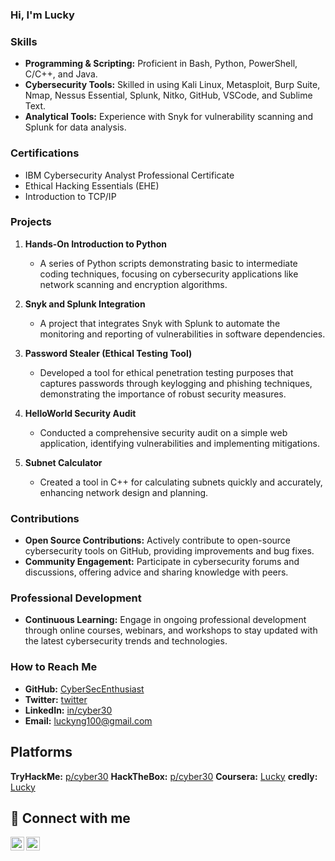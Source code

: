 ### Hi, I'm Lucky

### Skills

- **Programming & Scripting:** Proficient in Bash, Python, PowerShell, C/C++, and Java.
- **Cybersecurity Tools:** Skilled in using Kali Linux, Metasploit, Burp Suite, Nmap, Nessus Essential, Splunk, Nitko, GitHub, VSCode, and Sublime Text.
- **Analytical Tools:** Experience with Snyk for vulnerability scanning and Splunk for data analysis.

### Certifications

- IBM Cybersecurity Analyst Professional Certificate
- Ethical Hacking Essentials (EHE)
- Introduction to TCP/IP

### Projects

1. **Hands-On Introduction to Python**
   - A series of Python scripts demonstrating basic to intermediate coding techniques, focusing on cybersecurity applications like network scanning and encryption algorithms.

2. **Snyk and Splunk Integration**
   - A project that integrates Snyk with Splunk to automate the monitoring and reporting of vulnerabilities in software dependencies.

3. **Password Stealer (Ethical Testing Tool)**
   - Developed a tool for ethical penetration testing purposes that captures passwords through keylogging and phishing techniques, demonstrating the importance of robust security measures.

4. **HelloWorld Security Audit**
   - Conducted a comprehensive security audit on a simple web application, identifying vulnerabilities and implementing mitigations.

5. **Subnet Calculator**
   - Created a tool in C++ for calculating subnets quickly and accurately, enhancing network design and planning.

### Contributions

- **Open Source Contributions:** Actively contribute to open-source cybersecurity tools on GitHub, providing improvements and bug fixes.
- **Community Engagement:** Participate in cybersecurity forums and discussions, offering advice and sharing knowledge with peers.

### Professional Development

- **Continuous Learning:** Engage in ongoing professional development through online courses, webinars, and workshops to stay updated with the latest cybersecurity trends and technologies.

### How to Reach Me

- **GitHub:** [CyberSecEnthusiast](#)
- **Twitter:** [twitter](https://twitter.com/cyberthirty30)
- **LinkedIn:** [in/cyber30](https://linkedin.com/in/cyber30)
- **Email:** [luckyng100@gmail.com](mailto:luckyng100@gmail.com)

## Platforms

**TryHackMe:** [p/cyber30](https://tryhackme.com/p/cyber30)
**HackTheBox:** [p/cyber30](https://app.hackthebox.com/profile/1751803)
**Coursera:** [Lucky](https://www.coursera.org/learner/lucky-ngabuh)
**credly:** [Lucky](https://www.credly.com/users/lucky-ngabuh)

## 🤳 Connect with me

[<img align="left" alt="cyberthirty30 | Twitter" width="22px" src="https://cdn.jsdelivr.net/npm/simple-icons@v3/icons/twitter.svg" />][twitter]
[<img align="left" alt="Cyber30 | LinkedIn" width="22px" src="https://cdn.jsdelivr.net/npm/simple-icons@v3/icons/linkedin.svg" />][linkedin]

[twitter]: https://twitter.com/cyberthirty30
[linkedin]: https://linkedin.com/in/cyber30

</div>
<!--
**cyberthirty/cyberthirty** is a ✨ _special_ ✨ repository because its `README.md` (this file) appears on your GitHub profile.

Here are some ideas to get you started:

- 🔭 I’m currently working on ...
- 🌱 I’m currently learning ...
- 👯 I’m looking to collaborate on ...
- 🤔 I’m looking for help with ...
- 💬 Ask me about ...
- 📫 How to reach me: ...
- 😄 Pronouns: ...
- ⚡ Fun fact: ...
-->
